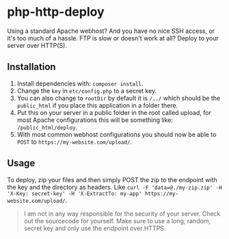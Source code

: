 # php-http-deploy

Using a standard Apache webhost? And you have no nice SSH access, or it's too much of a hassle. FTP is slow or doesn't work at all? Deploy to your server over HTTP(S).
 
## Installation

1. Install dependencies with: `composer install`.
2. Change the `key` in `etc/config.php` to a secret key.
3. You can also change to `rootDir` by default it is `/../` which should be the `public_html` if you place this application in a folder there. 
4. Put this on your server in a public folder in the root called upload, for most Apache configurations this will be something like: `/public_html/deploy`.
5. With most common webhost configurations you should now be able to `POST` to `https://my-website.com/upload/`.

## Usage

To deploy, zip your files and then simply POST the zip to the endpoint with the key and the directory as headers. Like `curl -F 'data=@./my-zip.zip' -H 'X-Key: secret-key' -H 'X-ExtractTo: my-app' https://my-website.com/upload/`.

> I am not in any way responsible for the security of your server. Check out the sourcecode for yourself. Make sure to use a long, random, secret key and only use the endpoint over HTTPS.
